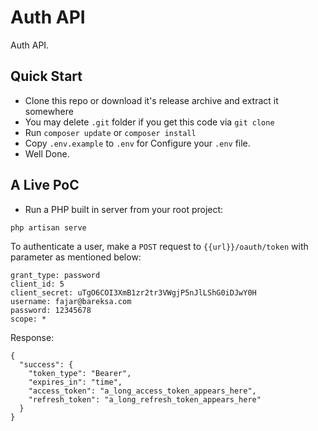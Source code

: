 # Auth API

Auth API.

## Quick Start

- Clone this repo or download it's release archive and extract it somewhere
- You may delete `.git` folder if you get this code via `git clone`
- Run `composer update` or `composer install`
- Copy `.env.example` to `.env` for Configure your `.env` file.
- Well Done. 

## A Live PoC

- Run a PHP built in server from your root project:

```sh
php artisan serve
```

To authenticate a user, make a `POST` request to `{{url}}/oauth/token` with parameter as mentioned below:

```
grant_type: password
client_id: 5
client_secret: uTgO6COI3XmB1zr2tr3VWgjP5nJlLShG0iDJwY0H
username: fajar@bareksa.com
password: 12345678
scope: *
```

Response:

```
{
  "success": {
    "token_type": "Bearer",
    "expires_in": "time",
    "access_token": "a_long_access_token_appears_here",
    "refresh_token": "a_long_refresh_token_appears_here"
  }
}
```

